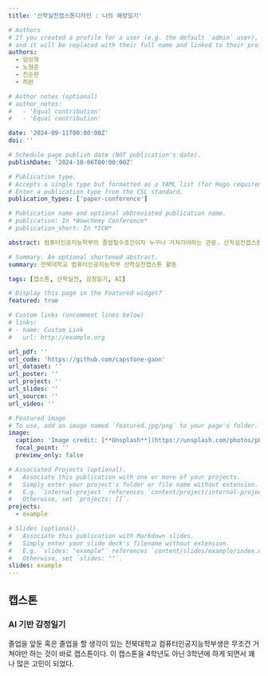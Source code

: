```yaml
---
title: '산학실전캡스톤디자인 : 나의 해방일기'

# Authors
# If you created a profile for a user (e.g. the default `admin` user), write the username (folder name) here
# and it will be replaced with their full name and linked to their profile.
authors:
  - 임성혁
  - 노형준
  - 진순헌
  - 허완

# Author notes (optional)
# author_notes:
#   - 'Equal contribution'
#   - 'Equal contribution'

date: '2024-09-11T00:00:00Z'
doi: ''

# Schedule page publish date (NOT publication's date).
publishDate: '2024-10-06T00:00:00Z'

# Publication type.
# Accepts a single type but formatted as a YAML list (for Hugo requirements).
# Enter a publication type from the CSL standard.
publication_types: ['paper-conference']

# Publication name and optional abbreviated publication name.
# publication: In *Wowchemy Conference*
# publication_short: In *ICW*

abstract: 컴퓨터인공지능학부의 졸업필수조건이자 누구나 거쳐가야하는 관문. 산학실전캡스톤 활동입니다.

# Summary. An optional shortened abstract.
summary: 전북대학교 컴퓨터인공지능학부 산학실전캡스톤 활동

tags: [캡스톤, 산학실전, 감정일기, AI]

# Display this page in the Featured widget?
featured: true

# Custom links (uncomment lines below)
# links:
# - name: Custom Link
#   url: http://example.org

url_pdf: ''
url_code: 'https://github.com/capstone-gaon'
url_dataset: ''
url_poster: ''
url_project: ''
url_slides: ''
url_source: ''
url_video: ''

# Featured image
# To use, add an image named `featured.jpg/png` to your page's folder.
image:
  caption: 'Image credit: [**Unsplash**](https://unsplash.com/photos/pLCdAaMFLTE)'
  focal_point: ''
  preview_only: false

# Associated Projects (optional).
#   Associate this publication with one or more of your projects.
#   Simply enter your project's folder or file name without extension.
#   E.g. `internal-project` references `content/project/internal-project/index.md`.
#   Otherwise, set `projects: []`.
projects:
  - example

# Slides (optional).
#   Associate this publication with Markdown slides.
#   Simply enter your slide deck's filename without extension.
#   E.g. `slides: "example"` references `content/slides/example/index.md`.
#   Otherwise, set `slides: ""`.
slides: example
---
```


## 캡스톤 ##

### AI 기반 감정일기 ###

졸업을 앞둔 혹은 졸업을 할 생각이 있는 전북대학교 컴퓨터인공지능학부생은 무조건 거쳐야만 하는 것이 바로 캡스톤이다.
이 캡스톤을 4학년도 아닌 3학년에 하게 되면서 꽤나 많은 고민이 되었다.
